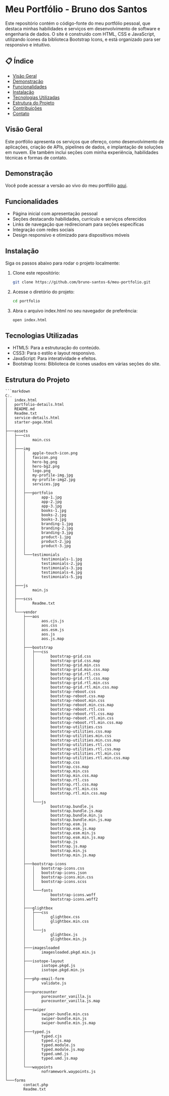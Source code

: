 # Meu Portfólio - Bruno dos Santos

Este repositório contém o código-fonte do meu portfólio pessoal, que destaca minhas habilidades e serviços em desenvolvimento de software e engenharia de dados. O site é construído com HTML, CSS e JavaScript, utilizando ícones da biblioteca Bootstrap Icons, e está organizado para ser responsivo e intuitivo.

## 📋 Índice
- [Visão Geral](#visão-geral)
- [Demonstração](#demonstração)
- [Funcionalidades](#funcionalidades)
- [Instalação](#instalação)
- [Tecnologias Utilizadas](#tecnologias-utilizadas)
- [Estrutura do Projeto](#estrutura-do-projeto)
- [Contribuições](#contribuições)
- [Contato](#contato)

## Visão Geral
Este portfólio apresenta os serviços que ofereço, como desenvolvimento de aplicações, criação de APIs, pipelines de dados, e implantação de soluções em nuvem. Ele também inclui seções com minha experiência, habilidades técnicas e formas de contato.

## Demonstração
Você pode acessar a versão ao vivo do meu portfólio [aqui](https://bruno-santos-6.github.io/).

## Funcionalidades
- Página inicial com apresentação pessoal
- Seções destacando habilidades, currículo e serviços oferecidos
- Links de navegação que redirecionam para seções específicas
- Integração com redes sociais
- Design responsivo e otimizado para dispositivos móveis

## Instalação
Siga os passos abaixo para rodar o projeto localmente:

1. Clone este repositório:
   ```bash
   git clone https://github.com/bruno-santos-6/meu-portfolio.git

2. Acesse o diretório do projeto:
    ```bash
    cd portfolio

3. Abra o arquivo index.html no seu navegador de preferência:
    ```bash
    open index.html

## Tecnologias Utilizadas

- HTML5: Para a estruturação do conteúdo.
- CSS3: Para o estilo e layout responsivo.
- JavaScript: Para interatividade e efeitos.
- Bootstrap Icons: Biblioteca de ícones usados em várias seções do site.

## Estrutura do Projeto

    ```markdown
    C:.
    │   index.html
    │   portfolio-details.html
    │   README.md
    │   Readme.txt
    │   service-details.html
    │   starter-page.html
    │   
    ├───assets
    │   ├───css
    │   │       main.css
    │   │
    │   ├───img
    │   │   │   apple-touch-icon.png
    │   │   │   favicon.png
    │   │   │   hero-bg.png
    │   │   │   hero-bg2.png
    │   │   │   logo.png
    │   │   │   my-profile-img.jpg
    │   │   │   my-profile-img2.jpg
    │   │   │   services.jpg
    │   │   │
    │   │   ├───portfolio
    │   │   │       app-1.jpg
    │   │   │       app-2.jpg
    │   │   │       app-3.jpg
    │   │   │       books-1.jpg
    │   │   │       books-2.jpg
    │   │   │       books-3.jpg
    │   │   │       branding-1.jpg
    │   │   │       branding-2.jpg
    │   │   │       branding-3.jpg
    │   │   │       product-1.jpg
    │   │   │       product-2.jpg
    │   │   │       product-3.jpg
    │   │   │
    │   │   └───testimonials
    │   │           testimonials-1.jpg
    │   │           testimonials-2.jpg
    │   │           testimonials-3.jpg
    │   │           testimonials-4.jpg
    │   │           testimonials-5.jpg
    │   │
    │   ├───js
    │   │       main.js
    │   │
    │   ├───scss
    │   │       Readme.txt
    │   │
    │   └───vendor
    │       ├───aos
    │       │       aos.cjs.js
    │       │       aos.css
    │       │       aos.esm.js
    │       │       aos.js
    │       │       aos.js.map
    │       │
    │       ├───bootstrap
    │       │   ├───css
    │       │   │       bootstrap-grid.css
    │       │   │       bootstrap-grid.css.map
    │       │   │       bootstrap-grid.min.css
    │       │   │       bootstrap-grid.min.css.map
    │       │   │       bootstrap-grid.rtl.css
    │       │   │       bootstrap-grid.rtl.css.map
    │       │   │       bootstrap-grid.rtl.min.css
    │       │   │       bootstrap-grid.rtl.min.css.map
    │       │   │       bootstrap-reboot.css
    │       │   │       bootstrap-reboot.css.map
    │       │   │       bootstrap-reboot.min.css
    │       │   │       bootstrap-reboot.min.css.map
    │       │   │       bootstrap-reboot.rtl.css
    │       │   │       bootstrap-reboot.rtl.css.map
    │       │   │       bootstrap-reboot.rtl.min.css
    │       │   │       bootstrap-reboot.rtl.min.css.map
    │       │   │       bootstrap-utilities.css
    │       │   │       bootstrap-utilities.css.map
    │       │   │       bootstrap-utilities.min.css
    │       │   │       bootstrap-utilities.min.css.map
    │       │   │       bootstrap-utilities.rtl.css
    │       │   │       bootstrap-utilities.rtl.css.map
    │       │   │       bootstrap-utilities.rtl.min.css
    │       │   │       bootstrap-utilities.rtl.min.css.map
    │       │   │       bootstrap.css
    │       │   │       bootstrap.css.map
    │       │   │       bootstrap.min.css
    │       │   │       bootstrap.min.css.map
    │       │   │       bootstrap.rtl.css
    │       │   │       bootstrap.rtl.css.map
    │       │   │       bootstrap.rtl.min.css
    │       │   │       bootstrap.rtl.min.css.map
    │       │   │
    │       │   └───js
    │       │           bootstrap.bundle.js
    │       │           bootstrap.bundle.js.map
    │       │           bootstrap.bundle.min.js
    │       │           bootstrap.bundle.min.js.map
    │       │           bootstrap.esm.js
    │       │           bootstrap.esm.js.map
    │       │           bootstrap.esm.min.js
    │       │           bootstrap.esm.min.js.map
    │       │           bootstrap.js
    │       │           bootstrap.js.map
    │       │           bootstrap.min.js
    │       │           bootstrap.min.js.map
    │       │
    │       ├───bootstrap-icons
    │       │   │   bootstrap-icons.css
    │       │   │   bootstrap-icons.json
    │       │   │   bootstrap-icons.min.css
    │       │   │   bootstrap-icons.scss
    │       │   │
    │       │   └───fonts
    │       │           bootstrap-icons.woff
    │       │           bootstrap-icons.woff2
    │       │
    │       ├───glightbox
    │       │   ├───css
    │       │   │       glightbox.css
    │       │   │       glightbox.min.css
    │       │   │
    │       │   └───js
    │       │           glightbox.js
    │       │           glightbox.min.js
    │       │
    │       ├───imagesloaded
    │       │       imagesloaded.pkgd.min.js
    │       │
    │       ├───isotope-layout
    │       │       isotope.pkgd.js
    │       │       isotope.pkgd.min.js
    │       │
    │       ├───php-email-form
    │       │       validate.js
    │       │
    │       ├───purecounter
    │       │       purecounter_vanilla.js
    │       │       purecounter_vanilla.js.map
    │       │
    │       ├───swiper
    │       │       swiper-bundle.min.css
    │       │       swiper-bundle.min.js
    │       │       swiper-bundle.min.js.map
    │       │
    │       ├───typed.js
    │       │       typed.cjs
    │       │       typed.cjs.map
    │       │       typed.module.js
    │       │       typed.module.js.map
    │       │       typed.umd.js
    │       │       typed.umd.js.map
    │       │
    │       └───waypoints
    │               noframework.waypoints.js
    │
    └───forms
            contact.php
            Readme.txt
